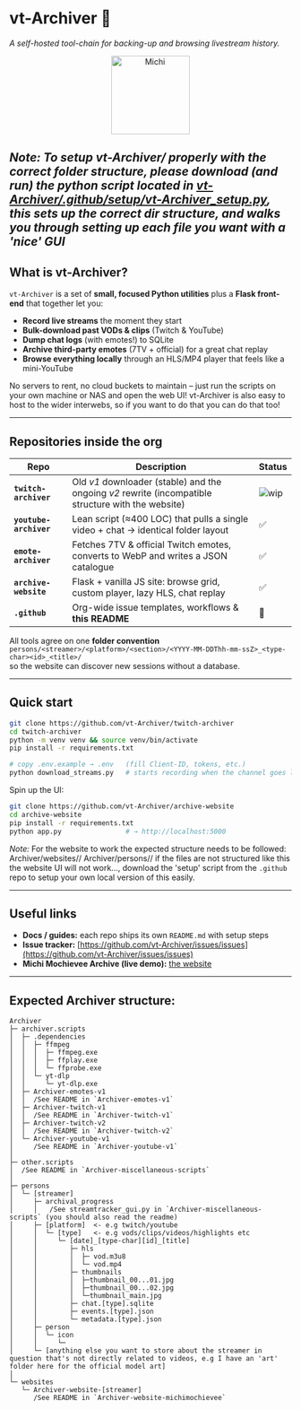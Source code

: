 # vt-Archiver 👋

*A self-hosted tool-chain for backing-up and browsing livestream history.*

<div align="center">
  <img src="https://pbs.twimg.com/profile_images/1873411258638331905/G6DBazwk_200x200.jpg" width="140" alt="Michi" />
</div>

*Note: To setup vt-Archiver/ properly with the correct folder structure, please download (and run) the python script located in [vt-Archiver/.github/setup/vt-Archiver_setup.py](https://github.com/vt-Archiver/.github/blob/main/setup/vt-Archiver_setup.py), this sets up the correct dir structure, and walks you through setting up each file you want with a 'nice' GUI*
---

## What is vt-Archiver?

`vt-Archiver` is a set of **small, focused Python utilities** plus a **Flask front-end** that together let you:

* **Record live streams** the moment they start  
* **Bulk-download past VODs & clips** (Twitch & YouTube)
* **Dump chat logs** (with emotes!) to SQLite
* **Archive third-party emotes** (7TV + official) for a great chat replay
* **Browse everything locally** through an HLS/MP4 player that feels like a mini-YouTube

No servers to rent, no cloud buckets to maintain – just run the scripts on your own machine or NAS and open the web UI! 
vt-Archiver is also easy to host to the wider interwebs, so if you want to do that you can do that too!

---

## Repositories inside the org

| Repo | Description | Status |
|------|-------------|--------|
| **`twitch-archiver`** | Old *v1* downloader (stable) and the ongoing *v2* rewrite (incompatible structure with the website) | ![wip](https://img.shields.io/badge/status-WIP-yellow) |
| **`youtube-archiver`** | Lean script (≈400 LOC) that pulls a single video + chat → identical folder layout | ✅ |
| **`emote-archiver`** | Fetches 7TV & official Twitch emotes, converts to WebP and writes a JSON catalogue | ✅ |
| **`archive-website`** | Flask + vanilla JS site: browse grid, custom player, lazy HLS, chat replay | ✅ |
| **`.github`** | Org-wide issue templates, workflows & **this README** | 🔧 |

All tools agree on one **folder convention**  
`persons/<streamer>/<platform>/<section>/<YYYY-MM-DDThh-mm-ssZ>_<type-char><id>_<title>/`  
so the website can discover new sessions without a database.

---

## Quick start

```bash
git clone https://github.com/vt-Archiver/twitch-archiver
cd twitch-archiver
python -m venv venv && source venv/bin/activate
pip install -r requirements.txt

# copy .env.example → .env   (fill Client-ID, tokens, etc.)
python download_streams.py   # starts recording when the channel goes live
````

Spin up the UI:

```bash
git clone https://github.com/vt-Archiver/archive-website
cd archive-website
pip install -r requirements.txt
python app.py                # → http://localhost:5000
```
*Note:* For the website to work the expected structure needs to be followed:
Archiver/websites/<streamer>/
Archiver/persons/<streamer>/
if the files are not structured like this the website UI will not work..., download the 'setup' script from the `.github` repo to setup your own local version of this easily.

---

## Useful links

* **Docs / guides:** each repo ships its own `README.md` with setup steps
* **Issue tracker:** [https://github.com/vt-Archiver/issues/issues](https://github.com/vt-Archiver/issues/issues)
* **Michi Mochievee Archive (live demo):** [the website](michimochievee-archive.win)

---

## Expected Archiver structure:
```
Archiver
├─ archiver.scripts
│  ├─ .dependencies
│  │  ├─ ffmpeg
│  │  │  ├─ ffmpeg.exe
│  │  │  ├─ ffplay.exe
│  │  │  └─ ffprobe.exe
│  │  └─ yt-dlp
│  │     └─ yt-dlp.exe
│  ├─ Archiver-emotes-v1
│  │  /See README in `Archiver-emotes-v1`
│  ├─ Archiver-twitch-v1
│  │  /See README in `Archiver-twitch-v1`
│  ├─ Archiver-twitch-v2
│  │  /See README in `Archiver-twitch-v2`
│  └─ Archiver-youtube-v1
│     /See README in `Archiver-youtube-v1`
│
├─ other.scripts
│  /See README in `Archiver-miscellaneous-scripts`
│
├─ persons
│  └─ [streamer]
│     ├─ archival_progress
│     │   /See streamtracker_gui.py in `Archiver-miscellaneous-scripts` (you should also read the readme)
│     ├─ [platform]  <- e.g twitch/youtube
│     │  └─ [type]   <- e.g vods/clips/videos/highlights etc
│     │     └─ [date]_[type-char][id]_[title]
│     │        ├─ hls
│     │        │  ├─ vod.m3u8
│     │        │  └─ vod.mp4
│     │        ├─ thumbnails
│     │        │  ├─thumbnail_00...01.jpg
│     │        │  ├─thumbnail_00...02.jpg
│     │        │  └─thumbnail_main.jpg
│     │        ├─ chat.[type].sqlite
│     │        ├─ events.[type].json
│     │        └─ metadata.[type].json
│     ├─ person
│     │  └─ icon
│     │     └─ 
│     └─ [anything else you want to store about the streamer in question that's not directly related to videos, e.g I have an 'art' folder here for the official model art]
│
└─ websites
   └─ Archiver-website-[streamer]
      /See README in `Archiver-website-michimochievee`
```
